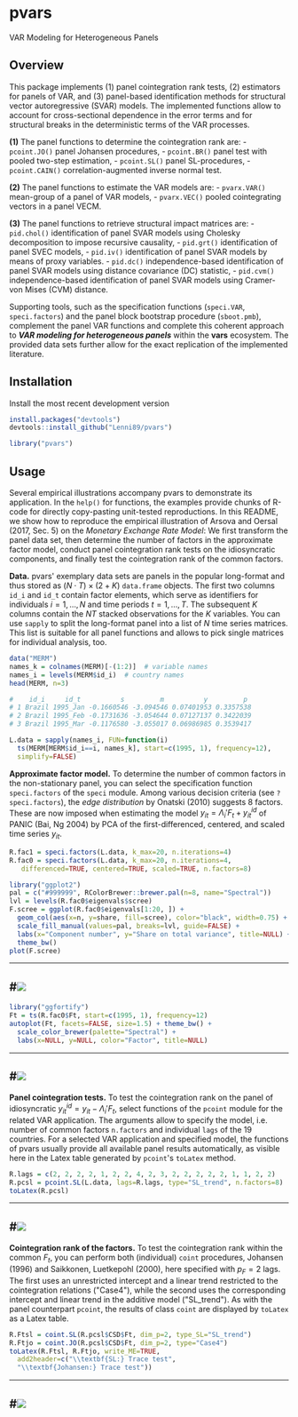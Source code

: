 pvars
====

VAR Modeling for Heterogeneous Panels

## Overview

This package implements (1) panel cointegration rank tests, (2) estimators for panels of VAR, and (3) panel-based identification methods for structural vector autoregressive (SVAR) models. The implemented functions allow to account for cross-sectional dependence in the error terms and for structural breaks in the deterministic terms of the VAR processes.

**(1)** The panel functions to determine the cointegration rank are: - `pcoint.JO()` panel Johansen procedures, - `pcoint.BR()` panel test with pooled two-step estimation, - `pcoint.SL()` panel SL-procedures, - `pcoint.CAIN()` correlation-augmented inverse normal test.

**(2)** The panel functions to estimate the VAR models are: - `pvarx.VAR()` mean-group of a panel of VAR models, - `pvarx.VEC()` pooled cointegrating vectors in a panel VECM.

**(3)** The panel functions to retrieve structural impact matrices are: - `pid.chol()` identification of panel SVAR models using Cholesky decomposition to impose recursive causality, - `pid.grt()` identification of panel SVEC models, - `pid.iv()` identification of panel SVAR models by means of proxy variables. - `pid.dc()` independence-based identification of panel SVAR models using distance covariance (DC) statistic, - `pid.cvm()` independence-based identification of panel SVAR models using Cramer-von Mises (CVM) distance.

Supporting tools, such as the specification functions (`speci.VAR`, `speci.factors`) and the panel block bootstrap procedure (`sboot.pmb`), complement the panel VAR functions and complete this coherent approach to ***VAR modeling for heterogeneous panels*** within the **vars** ecosystem. The provided data sets further allow for the exact replication of the implemented literature.

## Installation

Install the most recent development version

``` r
install.packages("devtools")
devtools::install_github("Lenni89/pvars")
```

``` r
library("pvars")
```

## Usage

Several empirical illustrations accompany pvars to demonstrate its application. In the `help()` for functions, the examples provide chunks of R-code for directly copy-pasting unit-tested reproductions. In this README, we show how to reproduce the empirical illustration of Arsova and Oersal (2017, Sec. 5) on the *Monetary Exchange Rate Model*: We first transform the panel data set, then determine the number of factors in the approximate factor model, conduct panel cointegration rank tests on the idiosyncratic components, and finally test the cointegration rank of the common factors.

**Data.** pvars' exemplary data sets are panels in the popular long-format and thus stored as $(N \cdot T ) \times (2 + K )$ `data.frame` objects. The first two columns `id_i` and `id_t` contain factor elements, which serve as identifiers for individuals $i = 1,\ldots,N$ and time periods $t = 1,\ldots,T$. The subsequent $K$ columns contain the $NT$ stacked observations for the $K$ variables. You can use `sapply` to split the long-format panel into a list of $N$ time series matrices. This list is suitable for all panel functions and allows to pick single matrices for individual analysis, too.

``` r
data("MERM")
names_k = colnames(MERM)[-(1:2)]  # variable names
names_i = levels(MERM$id_i)  # country names
head(MERM, n=3)

#    id_i     id_t          s         m          y         p
# 1 Brazil 1995_Jan -0.1660546 -3.094546 0.07401953 0.3357538
# 2 Brazil 1995_Feb -0.1731636 -3.054644 0.07127137 0.3422039
# 3 Brazil 1995_Mar -0.1176580 -3.055017 0.06986985 0.3539417

L.data = sapply(names_i, FUN=function(i)
  ts(MERM[MERM$id_i==i, names_k], start=c(1995, 1), frequency=12),
  simplify=FALSE)
```

**Approximate factor model.** To determine the number of common factors in the non-stationary panel, you can select the specification function `speci.factors` of the `speci` module. Among various decision criteria (see `?speci.factors`), the *edge distribution* by Onatski (2010) suggests 8 factors. These are now imposed when estimating the model $y_{it} = \Lambda_i'F_t + y_{it}^{id}$ of PANIC (Bai, Ng 2004) by PCA of the first-differenced, centered, and scaled time series $y_{it}$.

``` r
R.fac1 = speci.factors(L.data, k_max=20, n.iterations=4)
R.fac0 = speci.factors(L.data, k_max=20, n.iterations=4, 
   differenced=TRUE, centered=TRUE, scaled=TRUE, n.factors=8)
```

``` r
library("ggplot2")
pal = c("#999999", RColorBrewer::brewer.pal(n=8, name="Spectral"))
lvl = levels(R.fac0$eigenvals$scree)
F.scree = ggplot(R.fac0$eigenvals[1:20, ]) +
  geom_col(aes(x=n, y=share, fill=scree), color="black", width=0.75) +
  scale_fill_manual(values=pal, breaks=lvl, guide=FALSE) +
  labs(x="Component number", y="Share on total variance", title=NULL) +
  theme_bw()
plot(F.scree)
```

---
#![](inst/images/Fig_Scree.svg)
---

``` r
library("ggfortify")
Ft = ts(R.fac0$Ft, start=c(1995, 1), frequency=12)
autoplot(Ft, facets=FALSE, size=1.5) + theme_bw() +
  scale_color_brewer(palette="Spectral") +
  labs(x=NULL, y=NULL, color="Factor", title=NULL)
```

---
#![](inst/images/Fig_Factors.svg)
---

**Panel cointegration tests.** To test the cointegration rank on the panel of idiosyncratic $y_{it}^{id} = y_{it}-\Lambda_i'F_t$, select functions of the `pcoint` module for the related VAR application. The arguments allow to specify the model, i.e. number of common factors `n.factors` and individual `lags` of the 19 countries. For a selected VAR application and specified model, the functions of pvars usually provide all available panel results automatically, as visible here in the Latex table generated by `pcoint`'s `toLatex` method.

``` r
R.lags = c(2, 2, 2, 2, 1, 2, 2, 4, 2, 3, 2, 2, 2, 2, 2, 1, 1, 2, 2)
R.pcsl = pcoint.SL(L.data, lags=R.lags, type="SL_trend", n.factors=8)
toLatex(R.pcsl)
```

---
#![](inst/images/Tab_MERM.svg)
---

**Cointegration rank of the factors.** To test the cointegration rank within the common $F_t$, you can perform both (individual) `coint` procedures, Johansen (1996) and Saikkonen, Luetkepohl (2000), here specified with $p_F=2$ lags. The first uses an unrestricted intercept and a linear trend restricted to the cointegration relations ("Case4"), while the second uses the corresponding intercept and linear trend in the additive model ("SL_trend"). As with the panel counterpart `pcoint`, the results of class `coint` are displayed by `toLatex` as a Latex table.

``` r
R.Ftsl = coint.SL(R.pcsl$CSD$Ft, dim_p=2, type_SL="SL_trend")
R.Ftjo = coint.JO(R.pcsl$CSD$Ft, dim_p=2, type="Case4")
toLatex(R.Ftsl, R.Ftjo, write_ME=TRUE,
  add2header=c("\\textbf{SL:} Trace test",
  "\\textbf{Johansen:} Trace test"))
```

---
#![](inst/images/Tab_MERMft.svg)
---
